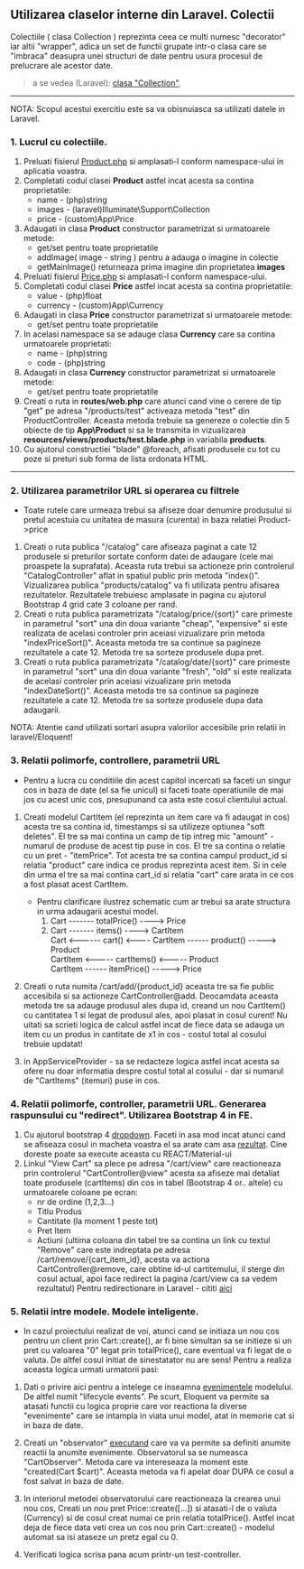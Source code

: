 
## Utilizarea claselor interne din Laravel. Colectii

Colectiile ( clasa Collection ) reprezinta ceea ce multi numesc "decorator" iar altii "wrapper", adica
un set de functii grupate intr-o clasa care se "imbraca" deasupra unei structuri de date pentru usura
procesul de prelucrare ale acestor date.

> a se vedea (Laravel):
[clasa "Collection"](https://laravel.com/docs/5.8/collections),




---

NOTA: Scopul acestui exercitiu este sa va obisnuiasca sa utilizati datele in Laravel. 

### 1. Lucrul cu colectiile.

1. Preluati fisierul [Product.php](./Product.php) si amplasati-l conform namespace-ului in aplicatia voastra.
2. Completati codul clasei **Product** astfel incat acesta sa contina proprietatile:
   * name - (php)string    
   * images - (laravel)Illuminate\Support\Collection
   * price - (custom)App\Price
3. Adaugati in clasa **Product** constructor parametrizat si urmatoarele metode:
   * get/set pentru toate proprietatile
   * addImage( image - string ) pentru a adauga o imagine in colectie
   * getMainImage() returneaza prima imagine din proprietatea **images**
4. Preluati fisierul [Price.php](./Price.php) si amplasati-l conform namespace-ului.
5. Completati codul clasei **Price** astfel incat acesta sa contina proprietatile:
   * value - (php)float    
   * currency - (custom)App\Currency
6. Adaugati in clasa **Price** constructor parametrizat si urmatoarele metode:
   * get/set pentru toate proprietatile
7. In acelasi namespace sa se adauge clasa **Currency** care sa contina urmatoarele proprietati:
   * name - (php)string 
   * code - (php)string
8. Adaugati in clasa **Currency** constructor parametrizat si urmatoarele metode:
   * get/set pentru toate proprietatile   
9. Creati o ruta in **routes/web.php** care atunci cand vine o cerere de tip "get" pe adresa "/products/test" activeaza metoda "test" din ProductController. Aceasta metoda trebuie sa genereze o colectie din 5 obiecte de tip **App\Product** si sa le transmita in vizualizarea **resources/views/products/test.blade.php** in variabila **products**.
10. Cu ajutorul constructiei "blade" @foreach, afisati produsele cu tot cu poze si preturi sub forma de lista ordonata HTML.

---



### 2. Utilizarea parametrilor URL si operarea cu filtrele
* Toate rutele care urmeaza trebui sa afiseze doar denumire produsului si pretul acestuia cu unitatea de masura (curenta) in baza relatiei Product->price


1. Creati o ruta publica "/catalog" care afiseaza paginat a cate 12 produsele si preturilor sortate conform datei de adaugare (cele mai proaspete la suprafata). Aceasta ruta trebui sa actioneze prin controlerul "CatalogController" aflat in spatiul public prin metoda "index()". Vizualizarea publica "products/catalog" va fi utilizata pentru afisarea rezultatelor. Rezultatele trebuiesc amplasate in pagina cu ajutorul Bootstrap 4 grid cate 3 coloane per rand. 
2. Creati o ruta publica parametrizata "/catalog/price/{sort}" care primeste in parametrul "sort" una din doua variante "cheap", "expensive" si este realizata de acelasi controler prin aceiasi vizualizare prin metoda "indexPriceSort()". Aceasta metoda tre sa continue sa pagineze rezultatele a cate 12. Metoda tre sa sorteze produsele dupa pret.
3. Creati o ruta publica parametrizata "/catalog/date/{sort}" care primeste in parametrul "sort" una din doua variante "fresh", "old" si este realizata de acelasi controler prin aceiasi vizualizare prin metoda "indexDateSort()". Aceasta metoda tre sa continue sa pagineze rezultatele a cate 12. Metoda tre sa sorteze produsele dupa data adaugarii.

NOTA: Atentie cand utilizati sortari asupra valorilor accesibile prin relatii in laravel/Eloquent!



### 3. Relatii polimorfe, controllere, parametrii URL
* Pentru a lucra cu conditiile din acest capitol incercati sa faceti un singur cos in baza de date (el sa fie unicul) si faceti toate operatiunile de mai jos cu acest unic cos, presupunand ca asta este cosul clientului actual.

1. Creati modelul CartItem (el reprezinta un item care va fi adaugat in cos) acesta tre sa contina id, timestamps si sa utilizeze optiunea "soft deletes". El tre sa mai contina un camp de tip intreg mic "amount" - numarul de produse de acest tip puse in cos. El tre sa contina o relatie cu un pret - "itemPrice". Tot acesta tre sa contina campul product_id si relatia "product" care indica ce produs reprezinta acest item. Si in cele din urma el tre sa mai contina cart_id si relatia "cart" care arata in ce cos a fost plasat acest CartItem.
    * Pentru clarificare ilustrez schematic cum ar trebui sa arate structura in urma adaugarii acestui model.
        1. Cart ------- totalPrice() ----> Price 
        2. Cart ------- items()      ----> CartItem <br/>
           Cart <------ cart()       <---- CartItem ------ product()   -----> Product<br/>
                                           CartItem <----- cartItems() <----- Product<br/>
                                           CartItem ------ itemPrice() -----> Price<br/>

        
2. Creati o ruta numita /cart/add/{product_id} aceasta tre sa fie public accesibila si sa actioneze CartController@add. Deocamdata aceasta metoda tre sa adauge produsul ales dupa id, creand un nou CartItem() cu cantitatea 1 si legat de produsul ales, apoi plasat in cosul curent! Nu uitati sa scrieti logica de calcul astfel incat de fiece data se adauga un item cu un produs in cantitate de x1 in cos - costul total al cosului trebuie updatat!
3. in AppServiceProvider - sa se redacteze logica astfel incat acesta sa ofere nu doar informatia despre costul total al cosului - dar si numarul de "CartItems" (itemuri) puse in cos.  


### 4. Relatii polimorfe, controller, parametrii URL. Generarea raspunsului cu "redirect". Utilizarea Bootstrap 4 in FE.
  

1. Cu ajutorul bootstrap 4 [dropdown](https://getbootstrap.com/docs/4.3/components/dropdowns/). Faceti in asa mod incat atunci cand se afiseaza cosul in macheta voastra el sa arate cam asa [rezultat](./result-shop-cart.png). Cine doreste poate sa execute aceasta cu REACT/Material-ui
2. Linkul "View Cart" sa plece pe adresa "/cart/view" care reactioneaza prin controlerul "CartController@view" acesta sa afiseze mai detaliat toate produsele (cartItems) din cos in tabel (Bootstrap 4 or.. altele) cu urmatoarele coloane pe ecran:
   * nr de ordine (1,2,3...)
   * Titlu Produs
   * Cantitate (la moment 1 peste tot) 
   * Pret Item
   * Actiuni (ultima coloana din tabel tre sa contina un link cu textul "Remove" care este indreptata pe adresa /cart/remove/{cart_item_id}, acesta va actiona CartController@remove, care obtine id-ul cartitemului, il sterge din cosul actual, apoi face redirect la pagina /cart/view ca sa vedem rezultatul) Pentru redirectionare in Laravel - cititi [aici](https://laravel.com/docs/5.8/responses#redirects) 
   
 

### 5. Relatii intre modele. Modele inteligente.

* In cazul proiectului realizat de voi, atunci cand se initiaza un nou cos pentru un client prin Cart::create(), ar fi bine simultan sa se initieze si un pret cu valoarea "0" legat prin totalPrice(), care eventual va fi legat de o valuta. De altfel cosul initiat de sinestatator nu are sens! Pentru a realiza aceasta logica urmati urmatorii pasi:

1. Dati o privire aici pentru a intelege ce inseamna [evenimentele](https://laravel.com/docs/5.8/eloquent#events) modelului. De altfel numit "lifecycle events". Pe scurt, Eloquent va permite sa atasati functii cu logica proprie care vor reactiona la diverse "evenimente" care se intampla in viata unui model, atat in memorie cat si in baza de date.

2. Creati un "observator" [executand](https://laravel.com/docs/5.8/eloquent#observers) care va va permite sa definiti anumite reactii la anumite evenimente. Observatorul sa se numeasca "CartObserver". Metoda care va intereseaza la moment este "created(Cart $cart)". Aceasta metoda va fi apelat doar DUPA ce cosul a fost salvat in baza de date. 

3. In interiorul metodei observatorului care reactioneaza la crearea unui nou cos, Creati un nou pret Price::create([...]) si atasati-l de o valuta (Currency) si de cosul creat numai ce prin relatia totalPrice(). Astfel incat deja de fiece data veti crea un cos nou prin Cart::create() - modelul automat sa isi ataseze un pretz egal cu 0.

4. Verificati logica scrisa pana acum printr-un test-controller.

